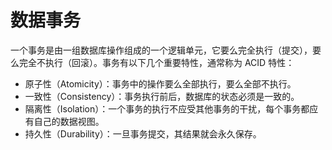# 数据事务
一个事务是由一组数据库操作组成的一个逻辑单元，它要么完全执行（提交），要么完全不执行（回滚）。事务有以下几个重要特性，通常称为 ACID 特性：

- 原子性（Atomicity）：事务中的操作要么全部执行，要么全部不执行。
- 一致性（Consistency）：事务执行前后，数据库的状态必须是一致的。
- 隔离性（Isolation）：一个事务的执行不应受其他事务的干扰，每个事务都应有自己的数据视图。
- 持久性（Durability）：一旦事务提交，其结果就会永久保存。
